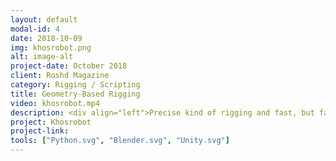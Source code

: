 ```yaml
---
layout: default
modal-id: 4
date: 2018-10-09
img: khosrobot.png
alt: image-alt
project-date: October 2018
client: Roshd Magazine
category: Rigging / Scripting
title: Geometry-Based Rigging
video: khosrobot.mp4
description: <div align="left">Precise kind of rigging and fast, but fairly hard to implement. It is mostly useful for mechanical rigs because of pseudo-primitive shapes that are naturally used in, but also applicable to organics with some approximations.<br><br>This rig includes some interesting applications of calculus and geometrical algorithms. For example, the main wheel of the character rolls precisely on its bottom surface and never enters it. The surface itself has a controller and can be transformed separately. Newton-Raphson method is used here to solve corresponding equations(Sounds weird but it's real!). Character's teeth push each other aside when they collide using simple calculations. Notice to rotation of elbow hinges and telescope feature of arms. A bunch of 3d-geometry equations handles those. And finally like most mechanical riggings, some linear algebra is taken into account to handle crown, eyes and hand motions.<br><br>I've done this rig for an AR project. Geometry-based rigs like this can be easily exported to game engines and can be used in mobile platforms because they are low-level and fast.</div>
project: Khosrobot
project-link: 
tools: ["Python.svg", "Blender.svg", "Unity.svg"]
---
```

